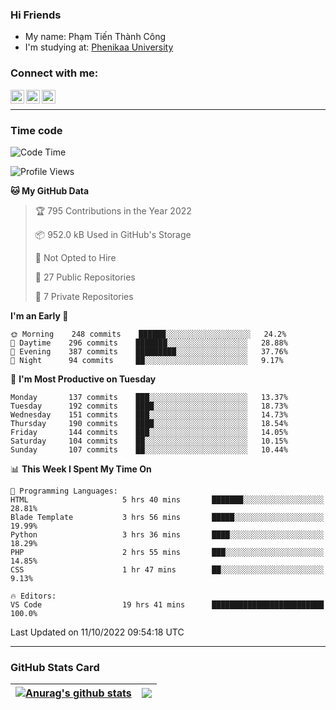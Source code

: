 ### Hi Friends

- My name: Phạm Tiến Thành Công
- I'm studying at: [Phenikaa University]


### Connect with me:
[<img align="left" alt="PhamTienThanhCong | Facebook" width="22px" src="https://upload.wikimedia.org/wikipedia/commons/thumb/1/16/Facebook-icon-1.png/640px-Facebook-icon-1.png" />][facebook]
[<img align="left" alt="PhamTienThanhCong | Zalo" width="22px" src="https://www.anphatpc.com.vn/template/anphat_2020v2/images/icon-zalo.jpg" />][zalo]
[<img align="left" alt="PhamTienThanhCong | LinkedIn" width="22px" src="https://cdn3.iconfinder.com/data/icons/inficons/512/linkedin.png" />][linkedin]

<br />

---

### Time code

<!--START_SECTION:waka-->
![Code Time](http://img.shields.io/badge/Code%20Time-600%20hrs%2020%20mins-blue)

![Profile Views](http://img.shields.io/badge/Profile%20Views-14-blue)

**🐱 My GitHub Data** 

> 🏆 795 Contributions in the Year 2022
 > 
> 📦 952.0 kB Used in GitHub's Storage 
 > 
> 🚫 Not Opted to Hire
 > 
> 📜 27 Public Repositories 
 > 
> 🔑 7 Private Repositories  
 > 
**I'm an Early 🐤** 

```text
🌞 Morning    248 commits    ██████░░░░░░░░░░░░░░░░░░░   24.2% 
🌆 Daytime    296 commits    ███████░░░░░░░░░░░░░░░░░░   28.88% 
🌃 Evening    387 commits    █████████░░░░░░░░░░░░░░░░   37.76% 
🌙 Night      94 commits     ██░░░░░░░░░░░░░░░░░░░░░░░   9.17%

```
📅 **I'm Most Productive on Tuesday** 

```text
Monday       137 commits    ███░░░░░░░░░░░░░░░░░░░░░░   13.37% 
Tuesday      192 commits    ████░░░░░░░░░░░░░░░░░░░░░   18.73% 
Wednesday    151 commits    ███░░░░░░░░░░░░░░░░░░░░░░   14.73% 
Thursday     190 commits    ████░░░░░░░░░░░░░░░░░░░░░   18.54% 
Friday       144 commits    ███░░░░░░░░░░░░░░░░░░░░░░   14.05% 
Saturday     104 commits    ██░░░░░░░░░░░░░░░░░░░░░░░   10.15% 
Sunday       107 commits    ██░░░░░░░░░░░░░░░░░░░░░░░   10.44%

```


📊 **This Week I Spent My Time On** 

```text
💬 Programming Languages: 
HTML                     5 hrs 40 mins       ███████░░░░░░░░░░░░░░░░░░   28.81% 
Blade Template           3 hrs 56 mins       █████░░░░░░░░░░░░░░░░░░░░   19.99% 
Python                   3 hrs 36 mins       ████░░░░░░░░░░░░░░░░░░░░░   18.29% 
PHP                      2 hrs 55 mins       ███░░░░░░░░░░░░░░░░░░░░░░   14.85% 
CSS                      1 hr 47 mins        ██░░░░░░░░░░░░░░░░░░░░░░░   9.13%

🔥 Editors: 
VS Code                  19 hrs 41 mins      █████████████████████████   100.0%

```


 Last Updated on 11/10/2022 09:54:18 UTC
<!--END_SECTION:waka-->

---

### GitHub Stats Card

| <a href="https://github.com/phamtienthanhcong"><img align="center" src="https://github-readme-stats.vercel.app/api?username=PhamTienThanhCong&show_icons=true&include_all_commits=true&theme=buefy&hide_border=true&theme=ocean_dark" alt="Anurag's github stats" /></a> | <a href="https://github.com/phamtienthanhcong"><img align="center" src="https://github-readme-stats.vercel.app/api/top-langs/?username=PhamTienThanhCong&layout=compact&theme=buefy&hide_border=true&theme=ocean_dark" /></a> |
| ------------- | ------------- |

[Phenikaa University]: https://phenikaa-uni.edu.vn/vi
[facebook]: https://www.facebook.com/phamtienthanhcong
[linkedin]: https://linkedin.com/in/phamtienthanhcong
[zalo]: https://zalo.me/0396396332
[tiktok]: https://www.tiktok.com/@phamtienthanhcong
[web]: https://github.com/PhamTienThanhCong/web_dev
[min project]: https://github.com/PhamTienThanhCong/Project-Of-Web
[c and cpp]: https://github.com/PhamTienThanhCong/Code_C_and_Cpro
[python]: https://github.com/PhamTienThanhCong/Python_beginer
